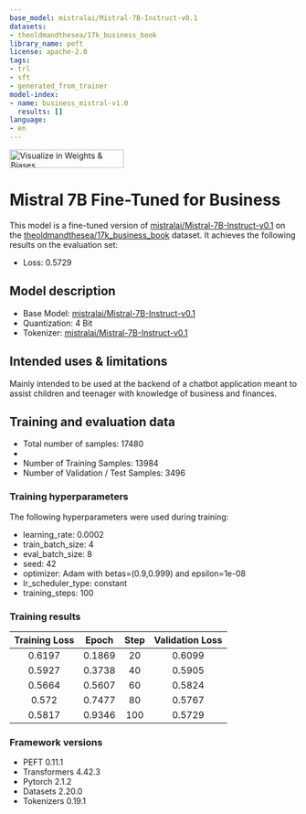 ```yaml
---
base_model: mistralai/Mistral-7B-Instruct-v0.1
datasets:
- theoldmandthesea/17k_business_book
library_name: peft
license: apache-2.0
tags:
- trl
- sft
- generated_from_trainer
model-index:
- name: business_mistral-v1.0
  results: []
language:
- en
---
```


<!-- This model card has been generated automatically according to the information the Trainer had access to. You
should probably proofread and complete it, then remove this comment. -->

[<img src="https://raw.githubusercontent.com/wandb/assets/main/wandb-github-badge-28.svg" alt="Visualize in Weights & Biases" width="200" height="32"/>](https://wandb.ai/vjayram-enag-pes-university/huggingface/runs/u8906alp)
# Mistral 7B Fine-Tuned for Business

This model is a fine-tuned version of [mistralai/Mistral-7B-Instruct-v0.1](https://huggingface.co/mistralai/Mistral-7B-Instruct-v0.1) on the [theoldmandthesea/17k_business_book](https://huggingface.co/datasets/theoldmandthesea/17k_business_book) dataset.
It achieves the following results on the evaluation set:
- Loss: 0.5729

## Model description

- Base Model: [mistralai/Mistral-7B-Instruct-v0.1](https://huggingface.co/mistralai/Mistral-7B-Instruct-v0.1)
- Quantization: 4 Bit
- Tokenizer: [mistralai/Mistral-7B-Instruct-v0.1](https://huggingface.co/mistralai/Mistral-7B-Instruct-v0.1)

## Intended uses & limitations

Mainly intended to be used at the backend of a chatbot application meant to assist children and teenager with knowledge of business and finances.

## Training and evaluation data

- Total number of samples: 17480
- 
- Number of Training Samples: 13984
- Number of Validation / Test Samples: 3496

### Training hyperparameters

The following hyperparameters were used during training:
- learning_rate: 0.0002
- train_batch_size: 4
- eval_batch_size: 8
- seed: 42
- optimizer: Adam with betas=(0.9,0.999) and epsilon=1e-08
- lr_scheduler_type: constant
- training_steps: 100

### Training results

| Training Loss | Epoch  | Step | Validation Loss |
|:-------------:|:------:|:----:|:---------------:|
| 0.6197        | 0.1869 | 20   | 0.6099          |
| 0.5927        | 0.3738 | 40   | 0.5905          |
| 0.5664        | 0.5607 | 60   | 0.5824          |
| 0.572         | 0.7477 | 80   | 0.5767          |
| 0.5817        | 0.9346 | 100  | 0.5729          |


### Framework versions

- PEFT 0.11.1
- Transformers 4.42.3
- Pytorch 2.1.2
- Datasets 2.20.0
- Tokenizers 0.19.1